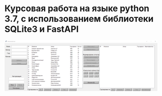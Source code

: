# Курсовая работа на языке python 3.7, с использованием библиотеки SQLite3 и FastAPI
![alt text](https://github.com/Delivery-Klad/kursach_python/blob/main/images/kurs.png)
